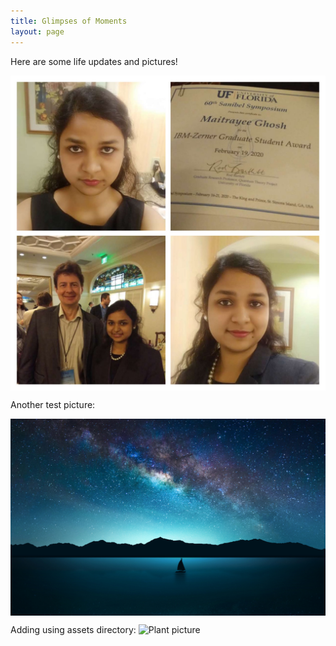 ```yaml
---
title: Glimpses of Moments
layout: page
---
```


Here are some life updates and pictures!

<img src="https://github.com/MaitrayeeGhosh20/MaitrayeeGhosh20.github.io/blob/master/images/454035E0-ECF2-4BD6-BD89-66AF2D164E12.jpeg" style="display: block; margin: auto;" />


Another test picture: 

<img src="https://github.com/MaitrayeeGhosh20/MaitrayeeGhosh20.github.io/blob/master/images/wallpaper-mania.com_High_resolution_wallpaper_background_ID_77701928549.jpg" style="display: block; margin: auto;" />

Adding using assets directory:
![Plant picture](MaitrayeeGhosh20.github.io/assets/MaitrayeeGhosh_Plant.png) 
